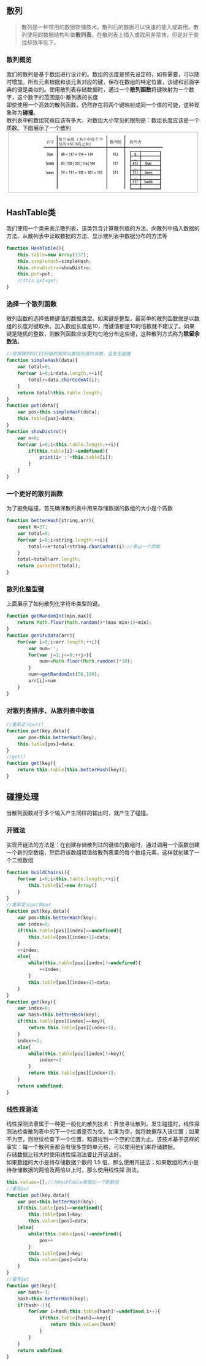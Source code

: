 ## 散列
> 散列是一种常用的数据存储技术，散列后的数据可以快速的插入或取用。散列使用的数据结构叫做**散列表**。在散列表上插入或取用非常快，但是对于查找却效率低下。

### 散列概览
我们的散列是基于数组进行设计的。数组的长度是预先设定的，如有需要，可以随时增加。所有元素根据和该元素对应的键，保存在数组的特定位置，该键和前面字典的键是类似的。使用散列表存储数据时，通过一个**散列函数**将键映射为一个数字，这个数字的范围是0-散列表的长度<br>
即使使用一个高效的散列函数，仍然存在将两个键映射成同一个值的可能，这种现象称为**碰撞**。<br>
散列表中的数组究竟应该有多大，对数组大小常见的限制是：数组长度应该是一个质数。下图展示了一个散列
![散列](../../static/images/dsa/sanlie.jpg)

## HashTable类
我们使用一个类来表示散列表，该类包含计算散列值的方法、向散列中插入数据的方法、从散列表中读取数据的方法、显示散列表中数据分布的方法等
```js
function HashTable(){
    this.table=new Array(137);
    this.simpleHash=simpleHash;
    this.showDistro=showDistro;
    this.put=put;
    //this.get=get;
}
```

### 选择一个散列函数
散列函数的选择依赖键值的数据类型。如果键是整型，最简单的散列函数就是以数组的长度对键取余。加入数组长度是10，而键值都是10的倍数就不建议了。如果键是随机的整数，则散列函数应该更均匀地分布这些键，这种散列方式称为**除留余数法**。
```js
//使用键的ASCII码值的和除以数组长度的余数，会发生碰撞
function simpleHash(data){
    var total=0;
    for(var i=0;i<data.length,++i){
        total+=data.charCodeAt(i);
    }
    return total%this.table.length;
}
function put(data){
    var pos=this.simpleHash(data);
    this.table[pos]=data;
}
function showDistro(){
    var n=0;
    for(var i=0;i<this.table.length;++i){
        if(this.table[i]!=undefined){
            print(i+':'+this.table[i]);
        }
    }
}
```
### 一个更好的散列函数
为了避免碰撞，首先确保散列表中用来存储数据的数组的大小是个质数
```js
function betterHash(string,arr){
    const H=37;
    var total=0;
    for(var i=0;i<string.length;++i){
        total+=H*total+string.charCodeAt(i);//乘以一个质数
    }
    total=total%arr.length;
    return parseInt(total);
}
```
### 散列化整型键
上面展示了如何散列化字符串类型的键。
```js
function getRandomInt(min,max){
    return Math.floor(Math.random()*(max-min+1)+min);
}
function genStuData(arr){
    for(var i=0;i<arr.length;++i){
        var num='';
        for(var j=1;j<=9;++j>){
            num+=Math.floor(Math.random()*10);
        }
        num+=getRandomInt(50,100);
        arr[i]=num
    }
}
```
### 对散列表排序、从散列表中取值
```js
//重新定义put()
function put(key,data){
    var pos=this.betterHash(key);
    this.table[pos]=data;
}
//get()
function get(key){
    return this.table[this.betterHash(key)];
}
```

## 碰撞处理
当散列函数对于多个输入产生同样的输出时，就产生了碰撞。
### 开链法
实现开链法的方法是：在创建存储散列过的键值的数组时，通过调用一个函数创建一个新的空数组，然后将该数组赋值给散列表里的每个数组元素，这样就创建了一个二维数组
```js
function buildChains(){
    for(var i=0;i<this.table.length;++i){
        this.table[i]=new Array()
    }
}
//重新定义put和get
function put(key,data){
    var pos=this.betterHash(key);
    var index=0;
    if(this.table[pos][index]==undefined){
        this.table[pos][index+1]=data;
    }
    ++index;
    else{
        while(this.table[pos][index]!=undefined){
            ++index;
        }
        this.table[pos][index+1]=data;
    }
}
function get(key){
    var index=0;
    var hash=this.betterHash(key);
    if(this.table[pos][index]==key){
        return this.table[pos][index+1];
    }
    index+=2;
    else{
        while(this.table[pos][index]!=key){
            index+=2
        }
        return this.table[pos][index+1];
    }
    return undefined;
}
```

### 线性探测法
线性探测法隶属于一种更一般化的散列技术：开放寻址散列。发生碰撞时，线性探测法检查散列表中的下一个位置是否为空。如果为空，就将数据存入该位置；如果不为空，则继续检查下一个位置，知道找到一个空的位置为止。该技术基于这样的事实：每一个散列表都会有很多空的单元格，可以使用他们来存储数据。<br>
存储数据比较大时使用线性探测法要比开链法好。<br>
如果数组的大小是待存储数据个数的 1.5 倍，那么使用开链法；如果数组的大小是待存储数据的两倍及两倍以上时，那么使用线性探
测法。
```js
this.values=[];//为HashTable类增加一个新数组
//重写put
function put(key,data){
    var pos=this.betterHash(key);
    if(this.table[pos]==undefined){
        this.table[pos]=key;
        this.values[pos]=data;
    }else{
        while(this.table[pos]!=undefined){
            pos++
        }
        this.table[pos]=key;
        this.values[pos]=data;
    }
}
//重写get
function get(key){
    var hash=-1;
    hash=this.betterHash(key);
    if(hash>-1){
        for(var i=hash;this.table[hash]!=undefined;i++){
            if(this.table[hash]==key){
                return this.values[hash]
            }
        }
    }
    return undefined;
}

```